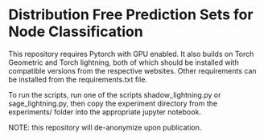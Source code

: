 # Distribution Free Prediction Sets for Node Classification

This repository requires Pytorch with GPU enabled. It also builds on 
Torch Geometric and Torch lightning, both of which should be installed 
with compatible versions from the respective websites. Other requirements can be 
installed from the requirements.txt file.

To run the scripts, run one of the scripts shadow_lightning.py or sage_lightning.py, then copy the experiment directory
from the experiments/ folder into the appropriate jupyter notebook.

NOTE: this repository will de-anonymize upon publication.
